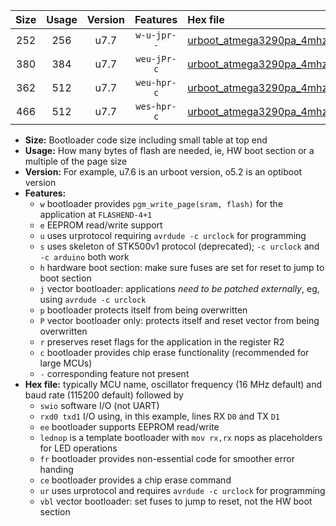 |Size|Usage|Version|Features|Hex file|
|:-:|:-:|:-:|:-:|:--|
|252|256|u7.7|`w-u-jpr--`|[urboot_atmega3290pa_4mhz_115200bps_swio_rxe0_txe1_ur_vbl.hex](https://raw.githubusercontent.com/stefanrueger/urboot.hex/main/mcus/atmega3290pa/fcpu_4mhz/115200_bps/urboot_atmega3290pa_4mhz_115200bps_swio_rxe0_txe1_ur_vbl.hex)|
|380|384|u7.7|`weu-jPr-c`|[urboot_atmega3290pa_4mhz_115200bps_swio_rxe0_txe1_ee_lednop_fr_ce_ur_vbl.hex](https://raw.githubusercontent.com/stefanrueger/urboot.hex/main/mcus/atmega3290pa/fcpu_4mhz/115200_bps/urboot_atmega3290pa_4mhz_115200bps_swio_rxe0_txe1_ee_lednop_fr_ce_ur_vbl.hex)|
|362|512|u7.7|`weu-hpr-c`|[urboot_atmega3290pa_4mhz_115200bps_swio_rxe0_txe1_ee_lednop_fr_ce_ur.hex](https://raw.githubusercontent.com/stefanrueger/urboot.hex/main/mcus/atmega3290pa/fcpu_4mhz/115200_bps/urboot_atmega3290pa_4mhz_115200bps_swio_rxe0_txe1_ee_lednop_fr_ce_ur.hex)|
|466|512|u7.7|`wes-hpr-c`|[urboot_atmega3290pa_4mhz_115200bps_swio_rxe0_txe1_ee_lednop_fr_ce.hex](https://raw.githubusercontent.com/stefanrueger/urboot.hex/main/mcus/atmega3290pa/fcpu_4mhz/115200_bps/urboot_atmega3290pa_4mhz_115200bps_swio_rxe0_txe1_ee_lednop_fr_ce.hex)|

- **Size:** Bootloader code size including small table at top end
- **Usage:** How many bytes of flash are needed, ie, HW boot section or a multiple of the page size
- **Version:** For example, u7.6 is an urboot version, o5.2 is an optiboot version
- **Features:**
  + `w` bootloader provides `pgm_write_page(sram, flash)` for the application at `FLASHEND-4+1`
  + `e` EEPROM read/write support
  + `u` uses urprotocol requiring `avrdude -c urclock` for programming
  + `s` uses skeleton of STK500v1 protocol (deprecated); `-c urclock` and `-c arduino` both work
  + `h` hardware boot section: make sure fuses are set for reset to jump to boot section
  + `j` vector bootloader: applications *need to be patched externally*, eg, using `avrdude -c urclock`
  + `p` bootloader protects itself from being overwritten
  + `P` vector bootloader only: protects itself and reset vector from being overwritten
  + `r` preserves reset flags for the application in the register R2
  + `c` bootloader provides chip erase functionality (recommended for large MCUs)
  + `-` corresponding feature not present
- **Hex file:** typically MCU name, oscillator frequency (16 MHz default) and baud rate (115200 default) followed by
  + `swio` software I/O (not UART)
  + `rxd0 txd1` I/O using, in this example, lines RX `D0` and TX `D1`
  + `ee` bootloader supports EEPROM read/write
  + `lednop` is a template bootloader with `mov rx,rx` nops as placeholders for LED operations
  + `fr` bootloader provides non-essential code for smoother error handing
  + `ce` bootloader provides a chip erase command
  + `ur` uses urprotocol and requires `avrdude -c urclock` for programming
  + `vbl` vector bootloader: set fuses to jump to reset, not the HW boot section
